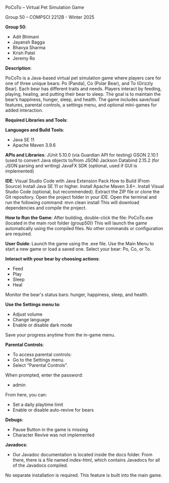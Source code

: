 PoCoTo – Virtual Pet Simulation Game

Group 50 – COMPSCI 2212B - Winter 2025

**Group 50**:

- Adit Bhimani
- Jayansh Bagga
- Bhavya Sharma
- Krish Patel
- Jeremy Ro


**Description**:

PoCoTo is a Java-based virtual pet simulation game where players care for one of three unique bears: Po (Panda), Co (Polar Bear), and To (Grizzly Bear). Each bear has different traits and needs. Players interact by feeding, playing, healing, and putting their bear to sleep. The goal is to maintain the bear’s happiness, hunger, sleep, and health. The game includes save/load features, parental controls, a settings menu, and optional mini-games for added interaction.


**Required Libraries and Tools**:


**Languages and Build Tools**:
- Java SE 11
- Apache Maven 3.9.6



**APIs and Libraries**:
JUnit 5.10.0 (via Guardian API for testing)
GSON 2.10.1 (used to convert Java objects to/from JSON)
Jackson Databind 2.15.2 (for JSON parsing and writing)
JavaFX SDK (optional, used if GUI is implemented)

**IDE**:
Visual Studio Code with Java Extension Pack
How to Build (From Source)
Install Java SE 11 or higher.
Install Apache Maven 3.6+.
Install Visual Studio Code (optional, but recommended).
Extract the ZIP file or clone the Git repository.
Open the project folder in your IDE.
Open the terminal and run the following command:
mvn clean install
This will download dependencies and compile the project.


**How to Run the Game**:
After building, double-click the file: PoCoTo.exe (located in the main root folder (group50)) 
This will launch the game automatically using the compiled files.
No other commands or configuration are required.


**User Guide**:
Launch the game using the .exe file.
Use the Main Menu to start a new game or load a saved one.
Select your bear: Po, Co, or To.

**Interact with your bear by choosing actions**:
- Feed
- Play
- Sleep
- Heal


Monitor the bear's status bars: hunger, happiness, sleep, and health.

**Use the Settings menu to**:
- Adjust volume
- Change language
- Enable or disable dark mode

Save your progress anytime from the in-game menu.

**Parental Controls**:
- To access parental controls:
- Go to the Settings menu.
- Select "Parental Controls".


When prompted, enter the password:
- admin

From here, you can:
- Set a daily playtime limit
- Enable or disable auto-revive for bears

**Debugs**:
- Pause Button in the game is missing
- Character Revive was not implemented

**Javadocs**:
- Our Javadoc documentation is located inside the docs folder. From there, there is a file named index-html, which contains Javadocs for all of the Javadocs compiled.



No separate installation is required. This feature is built into the main game.